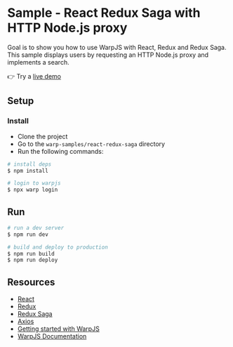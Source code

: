 # Sample - React Redux Saga with HTTP Node.js proxy

Goal is to show you how to use WarpJS with React, Redux and Redux Saga. This sample displays users by requesting an HTTP Node.js proxy and implements a search.

👉 Try a [live demo](https://warpjs-15oybj8qayvmxe8vhzzhz1cum.storage.googleapis.com/index.html)

## Setup

### Install

- Clone the project
- Go to the `warp-samples/react-redux-saga` directory
- Run the following commands:

```bash
# install deps
$ npm install

# login to warpjs
$ npx warp login
```

## Run

```bash
# run a dev server
$ npm run dev

# build and deploy to production
$ npm run build
$ npm run deploy
```

## Resources

- [React](https://reactjs.org/)
- [Redux](https://redux.js.org/)
- [Redux Saga](https://redux-saga.js.org/)
- [Axios](https://www.npmjs.com/package/axios)
- [Getting started with WarpJS](https://warpjs.dev/docs/getting-started)
- [WarpJS Documentation](https://warpjs.dev)
